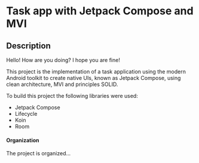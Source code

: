 # Task app with Jetpack Compose and MVI

## Description
Hello! How are you doing? I hope you are fine!

This project is the implementation of a task application using the modern Android toolkit to create native UIs, known as Jetpack Compose, using clean architecture, MVI and principles SOLID.

To build this project the following libraries were used:
- Jetpack Compose
- Lifecycle
- Koin
- Room

#### Organization
The project is organized...
